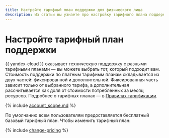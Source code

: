```yaml
---
title: Настройте тарифный план поддержки для физического лица
description: Из статьи вы узнаете про настройку тарифного плана поддержки для физического лица.
---
```


# Настройте тарифный план поддержки


{{ yandex-cloud }} оказывает техническую поддержку с разными тарифными планами — вы можете выбрать тот, который подходит вам. Стоимость поддержки по платным тарифным планам складывается из двух частей: фиксированной и дополнительной. Фиксированная часть зависит только от выбранного тарифа, а дополнительная рассчитывается как доля от стоимости потребленных за месяц ресурсов. Подробнее о тарифных планах — в [Правилах тарификации](../../support/pricing.md).

{% include [account_scope.md](../../billing/_includes/account-scope.md) %}

По умолчанию всем пользователям предоставляется бесплатный базовый тарифный план. Чтобы изменить тарифный план:

{% include [change-pricing](../../_includes/support/change-pricing.md) %}

